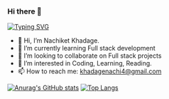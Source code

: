 ### Hi there 👋

[![Typing SVG](https://readme-typing-svg.demolab.com/?lines=I+am+a+Backend+Developer;I+am+a+Full+Stack+Java+Developer)](https://git.io/typing-svg)

- 👋 Hi, I’m Nachiket Khadage.
- 🌱 I’m currently learning Full stack development
- 👯 I’m looking to collaborate on Full stack projects
- 👀 I’m interested in Coding, Learning, Reading.
- 📫 How to reach me: khadagenachi4@gmail.com


[![Anurag's GitHub stats](https://github-readme-stats.vercel.app/api?username=nachiket04)](https://github.com/anuraghazra/github-readme-stats)
[![Top Langs](https://github-readme-stats.vercel.app/api/top-langs/?username=nachiket04&exclude_repo=github-readme-stats,anuraghazra.github.io)](https://github.com/anuraghazra/github-readme-stats)


